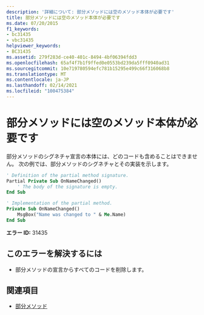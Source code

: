 ```yaml
---
description: '詳細について: 部分メソッドには空のメソッド本体が必要です'
title: 部分メソッドには空のメソッド本体が必要です
ms.date: 07/20/2015
f1_keywords:
- bc31435
- vbc31435
helpviewer_keywords:
- BC31435
ms.assetid: 279f283d-ce40-401c-8494-4bf06394fdd3
ms.openlocfilehash: 65af4f7b1f9ffed0e0553bd239da5fff0940ad31
ms.sourcegitcommit: 10e719780594efc781b15295e499c66f316068b8
ms.translationtype: MT
ms.contentlocale: ja-JP
ms.lasthandoff: 02/14/2021
ms.locfileid: "100475384"
---
```

# <a name="partial-methods-must-have-empty-method-bodies"></a>部分メソッドには空のメソッド本体が必要です

部分メソッドのシグネチャ宣言の本体には、どのコードも含めることはできません。 次の例では、部分メソッドのシグネチャとその実装を示します。

```vb
' Definition of the partial method signature.
Partial Private Sub OnNameChanged()
    ' The body of the signature is empty.
End Sub
```

```vb
' Implementation of the partial method.
Private Sub OnNameChanged()
    MsgBox("Name was changed to " & Me.Name)
End Sub
```

 **エラー ID:** 31435

## <a name="to-correct-this-error"></a>このエラーを解決するには

- 部分メソッドの宣言からすべてのコードを削除します。

## <a name="see-also"></a>関連項目

- [部分メソッド](../programming-guide/language-features/procedures/partial-methods.md)
